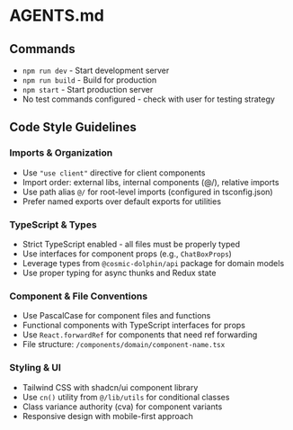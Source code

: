 # AGENTS.md

## Commands

- `npm run dev` - Start development server
- `npm run build` - Build for production
- `npm start` - Start production server
- No test commands configured - check with user for testing strategy

## Code Style Guidelines

### Imports & Organization

- Use `"use client"` directive for client components
- Import order: external libs, internal components (@/), relative imports
- Use path alias `@/` for root-level imports (configured in tsconfig.json)
- Prefer named exports over default exports for utilities

### TypeScript & Types

- Strict TypeScript enabled - all files must be properly typed
- Use interfaces for component props (e.g., `ChatBoxProps`)
- Leverage types from `@cosmic-dolphin/api` package for domain models
- Use proper typing for async thunks and Redux state

### Component & File Conventions

- Use PascalCase for component files and functions
- Functional components with TypeScript interfaces for props
- Use `React.forwardRef` for components that need ref forwarding
- File structure: `/components/domain/component-name.tsx`

### Styling & UI

- Tailwind CSS with shadcn/ui component library
- Use `cn()` utility from `@/lib/utils` for conditional classes
- Class variance authority (cva) for component variants
- Responsive design with mobile-first approach
